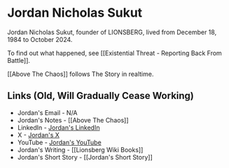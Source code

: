 # Jordan Nicholas Sukut

Jordan Nicholas Sukut, founder of LIONSBERG, lived from December 18, 1984 to October 2024. 

To find out what happened, see [[Existential Threat - Reporting Back From Battle]]. 

[[Above The Chaos]] follows The Story in realtime. 

## Links (Old, Will Gradually Cease Working)

- Jordan's Email - N/A  
- Jordan's Notes - [[Above The Chaos]]    
- LinkedIn - [Jordan's LinkedIn](https://www.linkedin.com/in/jordannicholassukut)   
- X - [Jordan's X](https://www.twitter.com/jnicholasone)     
- YouTube - [Jordan's YouTube](https://youtube.com/channel/UC11z9ZvB0VJATYGN7Zs104w)    
- Jordan's Writing - [[Lionsberg Wiki Books]]  
- Jordan's Short Story - [[Jordan's Short Story]]  
